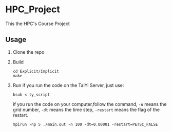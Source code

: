 # HPC_Project

This the HPC's Course Project

## Usage

1. Clone the repo
2. Build

   ```
   cd Explicit/Implicit
   make
   ```
3. Run
   if you run the code on the TaiYi Server, just use:

   ```
   bsub < ty_script
   ```

   if you run the code on your computer,follow the command, `-n` means the grid number, `-dt` means the time step, `-restart` means the flag of the restart.

   ```
   mpirun -np 5 ./main.out -n 100 -dt=0.00001 -restart=PETSC_FALSE
   ```

